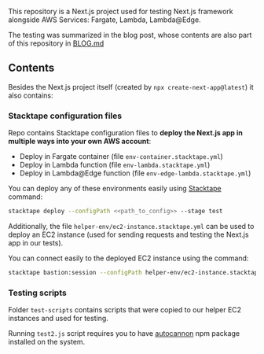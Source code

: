 This repository is a Next.js project used for testing Next.js framework alongside AWS Services: Fargate, Lambda, Lambda@Edge.

The testing was summarized in the blog post, whose contents are also part of this repository in [BLOG.md](blog/BLOG.md)

## Contents

Besides the Next.js project itself (created by `npx create-next-app@latest`) it also contains:

### Stacktape configuration files

Repo contains Stacktape configuration files to **deploy the Next.js app in multiple ways into your own AWS account**:

- Deploy in Fargate container (file `env-container.stacktape.yml`)
- Deploy in Lambda function (file `env-lambda.stacktape.yml`)
- Deploy in Lambda@Edge function (file `env-edge-lambda.stacktape.yml`)

You can deploy any of these environments easily using [Stacktape](https://stacktape.com/) command:

```bash
stacktape deploy --configPath <<path_to_config>> --stage test
```

Additionally, the file `helper-env/ec2-instance.stacktape.yml` can be used to deploy an EC2 instance (used for sending requests and testing the Next.js app in our tests).

You can connect easily to the deployed EC2 instance using the command:

```bash
stacktape bastion:session --configPath helper-env/ec2-instance.stacktape.yml --stage test
```

### Testing scripts

Folder `test-scripts` contains scripts that were copied to our helper EC2 instances and used for testing.

Running `test2.js` script requires you to have [autocannon](https://www.npmjs.com/package/autocannon) npm package installed on the system.
